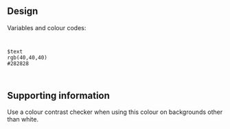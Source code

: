 <h2 id="design">Design</h2>
<p>Variables and colour codes:</p>
<code class="Code Code--lang-scss">
<pre>
$text
rgb(40,40,40)
#282828
</pre>
</code>
<h2 id="supporting-information">Supporting information</h2>
<p>Use a colour contrast checker when using this colour on backgrounds other than white.</p>
